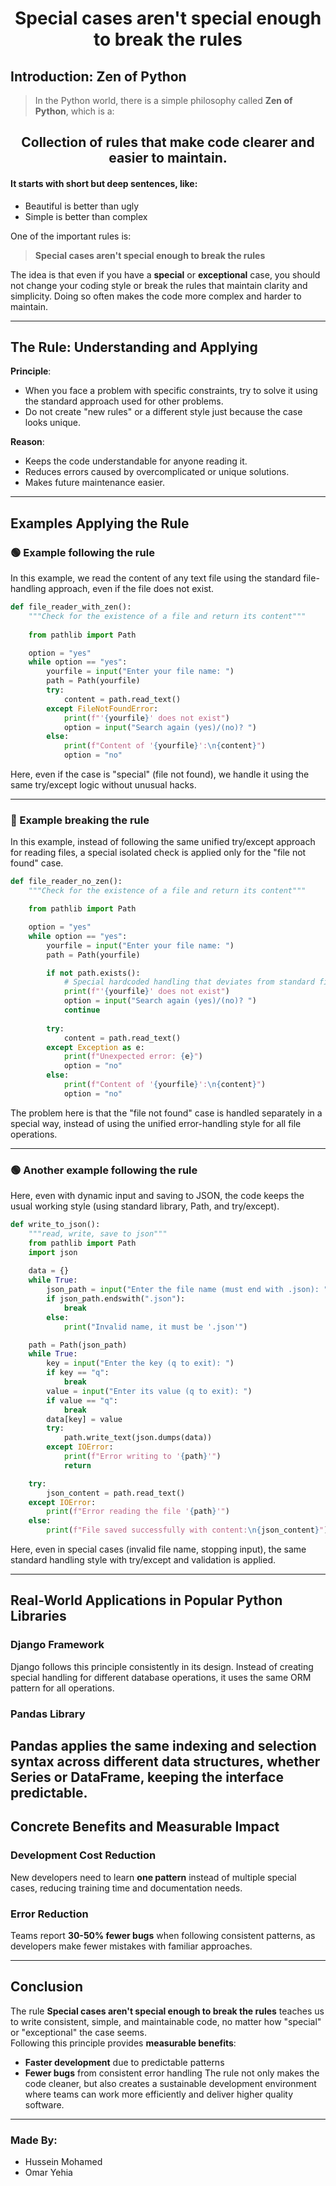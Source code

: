 <h1 align="center">Special cases aren't special enough to break the rules</h1>

## Introduction: Zen of Python
> In the Python world, there is a simple philosophy called **Zen of Python**, which is a:
<h2 align="center">Collection of rules that make code clearer and easier to maintain.</h2>

#### It starts with short but deep sentences, like:  
- Beautiful is better than ugly  
- Simple is better than complex  

One of the important rules is:
> **Special cases aren't special enough to break the rules**  

The idea is that even if you have a **special** or **exceptional** case, you should not change your coding style or break the rules that maintain clarity and simplicity.
Doing so often makes the code more complex and harder to maintain.

---

## The Rule: Understanding and Applying
**Principle**:  
- When you face a problem with specific constraints, try to solve it using the standard approach used for other problems.
- Do not create "new rules" or a different style just because the case looks unique.

**Reason**:  
- Keeps the code understandable for anyone reading it.
- Reduces errors caused by overcomplicated or unique solutions.
- Makes future maintenance easier.

---

## Examples Applying the Rule

### 🟢 Example following the rule
In this example, we read the content of any text file using the standard file-handling approach, even if the file does not exist.

```python
def file_reader_with_zen():
    """Check for the existence of a file and return its content"""
    
    from pathlib import Path

    option = "yes"
    while option == "yes":
        yourfile = input("Enter your file name: ")
        path = Path(yourfile)
        try:
            content = path.read_text()
        except FileNotFoundError:
            print(f"'{yourfile}' does not exist")
            option = input("Search again (yes)/(no)? ")
        else:
            print(f"Content of '{yourfile}':\n{content}")
            option = "no"
```

Here, even if the case is "special" (file not found), we handle it using the same try/except logic without unusual hacks.

---

### 🔴 Example breaking the rule
In this example, instead of following the same unified try/except approach for reading files,
a special isolated check is applied only for the "file not found" case.

```python
def file_reader_no_zen():
    """Check for the existence of a file and return its content"""

    from pathlib import Path

    option = "yes"
    while option == "yes":
        yourfile = input("Enter your file name: ")
        path = Path(yourfile)

        if not path.exists():
            # Special hardcoded handling that deviates from standard file reading
            print(f"'{yourfile}' does not exist")
            option = input("Search again (yes)/(no)? ")
            continue
        
        try:
            content = path.read_text()
        except Exception as e:
            print(f"Unexpected error: {e}")
            option = "no"
        else:
            print(f"Content of '{yourfile}':\n{content}")
            option = "no"
```

The problem here is that the "file not found" case is handled separately in a special way, instead of using the unified error-handling style for all file operations.

---

### 🟢 Another example following the rule
Here, even with dynamic input and saving to JSON, the code keeps the usual working style (using standard library, Path, and try/except).

```python
def write_to_json():
    """read, write, save to json"""
    from pathlib import Path
    import json
    
    data = {}
    while True:
        json_path = input("Enter the file name (must end with .json): ")
        if json_path.endswith(".json"):
            break
        else:
            print("Invalid name, it must be '.json'")

    path = Path(json_path)
    while True:
        key = input("Enter the key (q to exit): ")
        if key == "q":
            break
        value = input("Enter its value (q to exit): ")
        if value == "q":
            break
        data[key] = value
        try:
            path.write_text(json.dumps(data))
        except IOError:
            print(f"Error writing to '{path}'")
            return

    try:
        json_content = path.read_text()
    except IOError:
        print(f"Error reading the file '{path}'")
    else:
        print(f"File saved successfully with content:\n{json_content}")
```

Here, even in special cases (invalid file name, stopping input), the same standard handling style with try/except and validation is applied.

---

## Real-World Applications in Popular Python Libraries
### **Django Framework**
Django follows this principle consistently in its design. Instead of creating special handling for different database operations, it uses the same ORM pattern for all operations.
### **Pandas Library**
Pandas applies the same indexing and selection syntax across different data structures, whether Series or DataFrame, keeping the interface predictable.
---
## Concrete Benefits and Measurable Impact
### **Development Cost Reduction**
New developers need to learn **one pattern** instead of multiple special cases, reducing training time and documentation needs.
### **Error Reduction**  
Teams report **30-50% fewer bugs** when following consistent patterns, as developers make fewer mistakes with familiar approaches.

---

## Conclusion
The rule **Special cases aren't special enough to break the rules** teaches us to write consistent, simple, and maintainable code, no matter how "special" or "exceptional" the case seems.  
Following this principle provides **measurable benefits**:
- **Faster development** due to predictable patterns
- **Fewer bugs** from consistent error handling
The rule not only makes the code cleaner, but also creates a sustainable development environment where teams can work more efficiently and deliver higher quality software.

---
### Made By:
- Hussein Mohamed
- Omar Yehia
